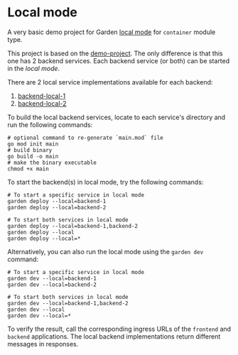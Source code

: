 # Local mode

A very basic demo project for Garden [local mode](../../docs/guides/running-service-in-local-mode.md) for `container`
module type.

This project is based on the [demo-project](../demo-project). The only difference is that this one has 2 backend
services. Each backend service (or both) can be started in the _local mode_.

There are 2 local service implementations available for each backend:

1. [backend-local-1](./backend-local-1)
2. [backend-local-2](./backend-local-2)

To build the local backend services, locate to each service's directory and run the following commands:

```shell
# optional command to re-generate `main.mod` file
go mod init main
# build binary
go build -o main
# make the binary executable
chmod +x main
```

To start the backend(s) in local mode, try the following commands:

```shell
# To start a specific service in local mode
garden deploy --local=backend-1
garden deploy --local=backend-2

# To start both services in local mode
garden deploy --local=backend-1,backend-2
garden deploy --local
garden deploy --local=*
```

Alternatively, you can also run the local mode using the `garden dev` command:

```shell
# To start a specific service in local mode
garden dev --local=backend-1
garden dev --local=backend-2

# To start both services in local mode
garden dev --local=backend-1,backend-2
garden dev --local
garden dev --local=*
```

To verify the result, call the corresponding ingress URLs of the `frontend` and `backend` applications. The local
backend implementations return different messages in responses.
